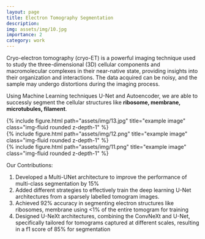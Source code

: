 ```yaml
---
layout: page
title: Electron Tomography Segmentation
description: 
img: assets/img/10.jpg
importance: 2
category: work
---
```


Cryo-electron tomography (cryo-ET) is a powerful imaging technique used to study the three-dimensional (3D) cellular components and macromolecular complexes in their near-native state, providing insights into their organization and interactions. The data acquired can be noisy, and the sample may undergo distortions during the imaging process. 

Using Machine Learning techniques U-Net and Autoencoder, we are able to successly segment the cellular structures like <b>ribosome, membrane, microtubules, filament</b>.

<div class="row">
    <div class="col-sm mt-3 mt-md-0">
        {% include figure.html path="assets/img/13.jpg" title="example image" class="img-fluid rounded z-depth-1" %}
    </div>
    <div class="col-sm mt-3 mt-md-0">
        {% include figure.html path="assets/img/12.png" title="example image" class="img-fluid rounded z-depth-1" %}
    </div>
    <div class="col-sm mt-3 mt-md-0">
        {% include figure.html path="assets/img/11.png" title="example image" class="img-fluid rounded z-depth-1" %}
    </div>
</div>

Our Contributions:
1. Developed a Multi-UNet architecture to improve the performance of multi-class segmentation by 15%
2. Added different strategies to effectively train the deep learning U-Net architectures from a sparsely labelled tomogram images.
3. Achieved 92% accuracy in segmenting electron structures like ribosomes, membrane using <1% of the entire tomogram for training
4. Designed U-NeXt architectures, combining the ConvNeXt and U-Net, specifically tailored for tomograms captured at different scales, resulting in a f1 score of 85% for segmentation



